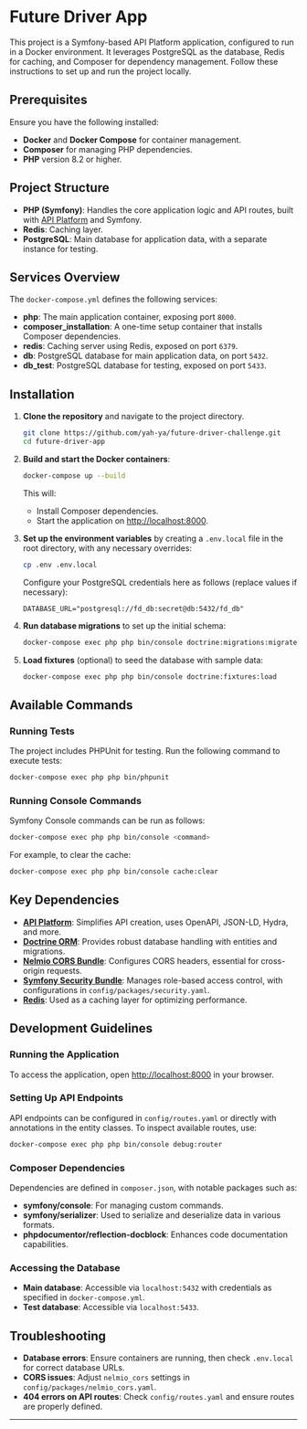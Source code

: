 
# Future Driver App

This project is a Symfony-based API Platform application, configured to run in a Docker environment. It leverages PostgreSQL as the database, Redis for caching, and Composer for dependency management. Follow these instructions to set up and run the project locally.

## Prerequisites

Ensure you have the following installed:
- **Docker** and **Docker Compose** for container management.
- **Composer** for managing PHP dependencies.
- **PHP** version 8.2 or higher.

## Project Structure

- **PHP (Symfony)**: Handles the core application logic and API routes, built with [API Platform](https://api-platform.com) and Symfony.
- **Redis**: Caching layer.
- **PostgreSQL**: Main database for application data, with a separate instance for testing.

## Services Overview

The `docker-compose.yml` defines the following services:

- **php**: The main application container, exposing port `8000`.
- **composer_installation**: A one-time setup container that installs Composer dependencies.
- **redis**: Caching server using Redis, exposed on port `6379`.
- **db**: PostgreSQL database for main application data, on port `5432`.
- **db_test**: PostgreSQL database for testing, exposed on port `5433`.

## Installation

1. **Clone the repository** and navigate to the project directory.

   ```bash
   git clone https://github.com/yah-ya/future-driver-challenge.git
   cd future-driver-app
   ```

2. **Build and start the Docker containers**:

   ```bash
   docker-compose up --build
   ```

   This will:
    - Install Composer dependencies.
    - Start the application on [http://localhost:8000](http://localhost:8000).

3. **Set up the environment variables** by creating a `.env.local` file in the root directory, with any necessary overrides:

   ```bash
   cp .env .env.local
   ```

   Configure your PostgreSQL credentials here as follows (replace values if necessary):

   ```env
   DATABASE_URL="postgresql://fd_db:secret@db:5432/fd_db"
   ```

4. **Run database migrations** to set up the initial schema:

   ```bash
   docker-compose exec php php bin/console doctrine:migrations:migrate
   ```

5. **Load fixtures** (optional) to seed the database with sample data:

   ```bash
   docker-compose exec php php bin/console doctrine:fixtures:load
   ```

## Available Commands

### Running Tests

The project includes PHPUnit for testing. Run the following command to execute tests:

```bash
docker-compose exec php php bin/phpunit
```

### Running Console Commands

Symfony Console commands can be run as follows:

```bash
docker-compose exec php php bin/console <command>
```

For example, to clear the cache:

```bash
docker-compose exec php php bin/console cache:clear
```

## Key Dependencies

- **[API Platform](https://api-platform.com/)**: Simplifies API creation, uses OpenAPI, JSON-LD, Hydra, and more.
- **[Doctrine ORM](https://www.doctrine-project.org/)**: Provides robust database handling with entities and migrations.
- **[Nelmio CORS Bundle](https://github.com/nelmio/NelmioCorsBundle)**: Configures CORS headers, essential for cross-origin requests.
- **[Symfony Security Bundle](https://symfony.com/doc/current/security.html)**: Manages role-based access control, with configurations in `config/packages/security.yaml`.
- **[Redis](https://redis.io/)**: Used as a caching layer for optimizing performance.

## Development Guidelines

### Running the Application

To access the application, open [http://localhost:8000](http://localhost:8000) in your browser.

### Setting Up API Endpoints

API endpoints can be configured in `config/routes.yaml` or directly with annotations in the entity classes. To inspect available routes, use:

```bash
docker-compose exec php php bin/console debug:router
```

### Composer Dependencies

Dependencies are defined in `composer.json`, with notable packages such as:
- **symfony/console**: For managing custom commands.
- **symfony/serializer**: Used to serialize and deserialize data in various formats.
- **phpdocumentor/reflection-docblock**: Enhances code documentation capabilities.

### Accessing the Database

- **Main database**: Accessible via `localhost:5432` with credentials as specified in `docker-compose.yml`.
- **Test database**: Accessible via `localhost:5433`.

## Troubleshooting

- **Database errors**: Ensure containers are running, then check `.env.local` for correct database URLs.
- **CORS issues**: Adjust `nelmio_cors` settings in `config/packages/nelmio_cors.yaml`.
- **404 errors on API routes**: Check `config/routes.yaml` and ensure routes are properly defined.

---
